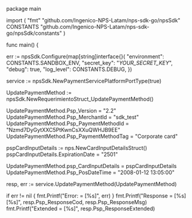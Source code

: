package main

import (
    "fmt"
    "github.com/Ingenico-NPS-Latam/nps-sdk-go/npsSdk"
    CONSTANTS "github.com/Ingenico-NPS-Latam/nps-sdk-go/npsSdk/constants"
)

func main() {

err := npsSdk.Configure(map[string]interface{}(
    "environment": CONSTANTS.SANDBOX_ENV,
    "secret_key": "_YOUR_SECRET_KEY_",
    "debug": true,
    "log_level": CONSTANTS.DEBUG,
})

service := npsSdk.NewPaymentServicePlatformPortType(true)

UpdatePaymentMethod := npsSdk.NewRequerimientoStruct_UpdatePaymentMethod()

UpdatePaymentMethod.Psp_Version = "2.2"
UpdatePaymentMethod.Psp_MerchantId = "sdk_test"
UpdatePaymentMethod.Psp_PaymentMethodId = "Nzmd7DyGytXXC5PtKwnCsXXuQWHJB9EE"
UpdatePaymentMethod.Psp_PaymentMethodTag = "Corporate card"

pspCardInputDetails := nps.NewCardInputDetailsStruct()
pspCardInputDetails.ExpirationDate = "2501"

UpdatePaymentMethod.psp_CardInputDetails = pspCardInputDetails
UpdatePaymentMethod.Psp_PosDateTime = "2008-01-12 13:05:00"

resp, err := service.UpdatePaymentMethod(UpdatePaymentMethod)

if err != nil {
    fmt.Printf("Error: = [%s]", err)
}
fmt.Printf("Response = [%s] [%s]", resp.Psp_ResponseCod, resp.Psp_ResponseMsg)
fmt.Printf("Extended = [%s]", resp.Psp_ResponseExtended)
